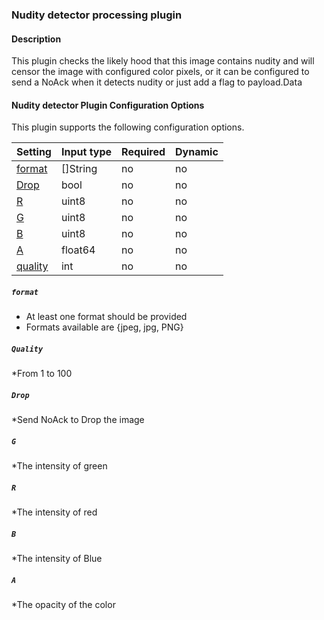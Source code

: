 ### Nudity detector processing plugin

#### Description

This plugin checks the likely hood that this image contains nudity 
and will censor the image with configured color pixels, or 
it can be configured to send a NoAck when it detects nudity or just 
add a flag to payload.Data

    
#### Nudity detector Plugin Configuration Options

This plugin supports the following configuration options.

|Setting   |Input type      |  Required |  Dynamic |
|-----------|----------------------|-----------|-----------|
| [format](#format)  |  []String        | no     | no     |
| [Drop](#Drop)  |  bool        | no     | no     |
| [R](#R)  |  uint8        | no     | no     |
| [G](#G)  |  uint8        | no     | no     |
| [B](#B)  |  uint8        | no     | no     |
| [A](#A)  |  float64        | no     | no     |
| [quality](#quality)  |  int        | no     | no     |

##### `format`
 * At least one format should be provided
 * Formats available are {jpeg, jpg, PNG}

##### `Quality`
   *From 1 to 100 

##### `Drop`
   *Send NoAck to Drop the image

##### `G`
   *The intensity of green
  
##### `R`
   *The intensity of red
  
##### `B` 
   *The intensity of Blue
   
##### `A` 
   *The opacity of the color
